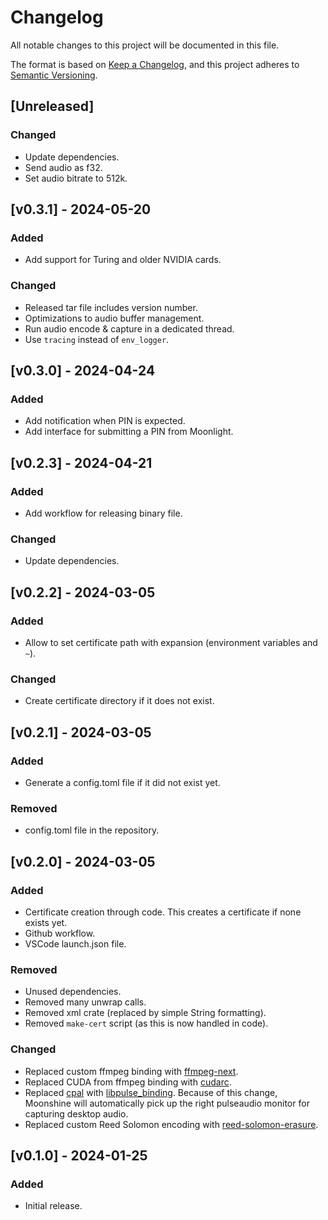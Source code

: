 # Changelog

All notable changes to this project will be documented in this file.

The format is based on [Keep a Changelog](https://keepachangelog.com/en/1.1.0/),
and this project adheres to [Semantic Versioning](https://semver.org/spec/v2.0.0.html).

## [Unreleased]

### Changed

- Update dependencies.
- Send audio as f32.
- Set audio bitrate to 512k.

## [v0.3.1] - 2024-05-20

### Added

- Add support for Turing and older NVIDIA cards.

### Changed

- Released tar file includes version number.
- Optimizations to audio buffer management.
- Run audio encode & capture in a dedicated thread.
- Use `tracing` instead of `env_logger`.

## [v0.3.0] - 2024-04-24

### Added

- Add notification when PIN is expected.
- Add interface for submitting a PIN from Moonlight.

## [v0.2.3] - 2024-04-21

### Added

- Add workflow for releasing binary file.

### Changed

- Update dependencies.

## [v0.2.2] - 2024-03-05

### Added

- Allow to set certificate path with expansion (environment variables and `~`).

### Changed

- Create certificate directory if it does not exist.

## [v0.2.1] - 2024-03-05

### Added

- Generate a config.toml file if it did not exist yet.

### Removed

- config.toml file in the repository.

## [v0.2.0] - 2024-03-05

### Added

- Certificate creation through code. This creates a certificate if none exists yet.
- Github workflow.
- VSCode launch.json file.

### Removed

- Unused dependencies.
- Removed many unwrap calls.
- Removed xml crate (replaced by simple String formatting).
- Removed `make-cert` script (as this is now handled in code).

### Changed

- Replaced custom ffmpeg binding with [ffmpeg-next](https://github.com/zmwangx/rust-ffmpeg).
- Replaced CUDA from ffmpeg binding with [cudarc](https://github.com/coreylowman/cudarc).
- Replaced [cpal](https://github.com/RustAudio/cpal/) with [libpulse_binding](https://github.com/jnqnfe/pulse-binding-rust). Because of this change, Moonshine will automatically pick up the right pulseaudio monitor for capturing desktop audio.
- Replaced custom Reed Solomon encoding with [reed-solomon-erasure](https://github.com/rust-rse/reed-solomon-erasure).


## [v0.1.0] - 2024-01-25

### Added

- Initial release.
